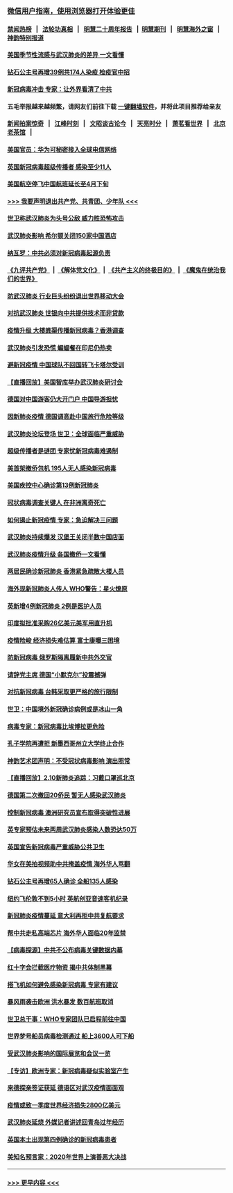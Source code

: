 ### [微信用户指南，使用浏览器打开体验更佳](https://github.com/gfw-breaker/banned-news1/blob/master/indexes/wechat-guide.md?t=0)
#### [禁闻热榜](热点新闻.md?t=0)  &nbsp;&nbsp;|&nbsp;&nbsp; [法轮功真相](https://github.com/gfw-breaker/truth/blob/master/README.md?t=0) &nbsp;&nbsp;|&nbsp;&nbsp; [明慧二十周年报告](https://github.com/gfw-breaker/mh-reports/blob/master/README.md?t=0) &nbsp;&nbsp;|&nbsp;&nbsp;[明慧期刊](https://github.com/gfw-breaker/mh-qikan) &nbsp;&nbsp;|&nbsp;&nbsp; [明慧海外之窗](https://github.com/gfw-breaker/mh-news/blob/master/README.md?t=0) &nbsp;&nbsp;|&nbsp;&nbsp; [神韵特别报道](https://github.com/gfw-breaker/mh-news/blob/master/shenyun.md?t=0)
#### [美国季节性流感与武汉肺炎的差异 一文看懂](../pages/nsc418/n11862428.md?t=02122202) 
#### [钻石公主号再增39例共174人染疫 检疫官中招](../pages/nsc418/n11862422.md?t=02122202) 
#### [新冠病毒冲击 专家：让外界看清了中共](../pages/nsc418/n11862280.md?t=02122202) 
#### 五毛举报越来越频繁，请网友们前往下载 [一键翻墙软件](https://github.com/gfw-breaker/ssr-accounts)，并将此项目推荐给亲友
#### [新闻拍案惊奇](https://github.com/gfw-breaker/banned-news1/blob/master/pages/link4.md) &nbsp;&nbsp;|&nbsp;&nbsp; [江峰时刻](https://github.com/gfw-breaker/banned-news1/blob/master/pages/link4.md) &nbsp;&nbsp;|&nbsp;&nbsp; [文昭谈古论今](https://github.com/gfw-breaker/banned-news1/blob/master/pages/link4.md) &nbsp;&nbsp;|&nbsp;&nbsp; [天亮时分](https://github.com/gfw-breaker/banned-news1/blob/master/pages/link4.md) &nbsp;&nbsp;|&nbsp;&nbsp; [萧茗看世界](https://github.com/gfw-breaker/banned-news1/blob/master/pages/link4.md) &nbsp;&nbsp;|&nbsp;&nbsp; [北京老茶馆](https://github.com/gfw-breaker/banned-news1/blob/master/pages/link4.md) &nbsp;&nbsp;|&nbsp;&nbsp; 
#### [美国官员：华为可秘密接入全球电信网络](../pages/nsc418/n11862122.md?t=02122202) 
#### [英国新冠病毒超级传播者 感染至少11人](../pages/nsc418/n11862023.md?t=02122202) 
#### [美国航空停飞中国航班延长至4月下旬](../pages/nsc418/n11861970.md?t=02122202) 
#### [>>> 我要声明退出共产党、共青团、少年队 <<<](https://github.com/begood0513/goodnews/blob/master/quit/letter.md) 
#### [世卫称武汉肺炎为头号公敌 威力胜恐怖攻击](../pages/nsc418/n11861982.md?t=02122202) 
#### [武汉肺炎影响 希尔顿关闭150家中国酒店](../pages/nsc418/n11859887.md?t=02122202) 
#### [纳瓦罗：中共必须对新冠病毒起源负责](../pages/nsc418/n11861810.md?t=02122202) 
#### [《九评共产党》](https://github.com/begood0513/9ping.md/blob/master/README.md) &nbsp;|&nbsp; [《解体党文化》](../../../../jtdwh.md/blob/master/README.md)  &nbsp;|&nbsp; [《共产主义的终极目的》](../../../../gczydzjmd.md/blob/master/README.md) &nbsp;|&nbsp; [《魔鬼在统治我们的世界》](../../../../mgztzwmdsj.md/blob/master/README.md) 
#### [防武汉肺炎 行业巨头纷纷退出世界移动大会](../pages/nsc418/n11861795.md?t=02122202) 
#### [对抗武汉肺炎 世银向中共提供技术而非贷款](../pages/nsc418/n11861652.md?t=02122202) 
#### [疫情升级 大楼粪渠传播新冠病毒？香港调查](../pages/nsc418/n11861556.md?t=02122202) 
#### [武汉肺炎引发恐慌 蝙蝠餐在印尼仍热卖](../pages/nsc418/n11861352.md?t=02122202) 
#### [避新冠疫情 中国球队不回国转飞卡塔尔受训](../pages/nsc418/n11861447.md?t=02122202) 
#### [【直播回放】美国智库举办武汉肺炎研讨会](../pages/nsc418/n11859838.md?t=02122202) 
#### [德国对中国游客仍大开门户 中国导游担忧](../pages/nsc418/n11861144.md?t=02122202) 
#### [因新肺炎疫情 德国调高赴中国旅行危险等级](../pages/nsc418/n11861064.md?t=02122202) 
#### [武汉肺炎论坛登场 世卫：全球面临严重威胁](../pages/nsc418/n11860999.md?t=02122202) 
#### [超级传播者是谜团 专家忧新冠病毒难遏制](../pages/nsc418/n11859686.md?t=02122202) 
#### [美首架撤侨包机 195人无人感染新冠病毒](../pages/nsc418/n11859908.md?t=02122202) 
#### [美国疾控中心确诊第13例新冠肺炎](../pages/nsc418/n11859966.md?t=02122202) 
#### [冠状病毒调查关键人 在非洲离奇死亡](../pages/nsc418/n11859798.md?t=02122202) 
#### [如何遏止新冠疫情 专家：急迫解决三问题](../pages/nsc418/n11859685.md?t=02122202) 
#### [武汉肺炎持续爆发 汉堡王关闭半数中国店面](../pages/nsc418/n11859365.md?t=02122202) 
#### [武汉肺炎疫情升级 各国撤侨一文看懂](../pages/nsc418/n11859313.md?t=02122202) 
#### [两居民确诊新冠肺炎 香港紧急疏散大楼人员](../pages/nsc418/n11859332.md?t=02122202) 
#### [海外现新冠肺炎人传人 WHO警告：星火燎原](../pages/nsc418/n11859252.md?t=02122202) 
#### [英新增4例新冠肺炎 2例是医护人员](../pages/nsc418/n11856625.md?t=02122202) 
#### [印度拟批准采购26亿美元美军用直升机](../pages/nsc418/n11859143.md?t=02122202) 
#### [疫情险峻 经济损失难估算 富士康曝三困境](../pages/nsc418/n11859120.md?t=02122202) 
#### [防新冠病毒 俄罗斯隔离履新中共外交官](../pages/nsc418/n11859079.md?t=02122202) 
#### [请辞党主席 德国“小默克尔”投震撼弹](../pages/nsc418/n11858583.md?t=02122202) 
#### [对抗新冠病毒 台韩采取更严格的旅行限制](../pages/nsc418/n11858936.md?t=02122202) 
#### [世卫：中国境外新冠确诊病例或是冰山一角](../pages/nsc418/n11858781.md?t=02122202) 
#### [病毒专家：新冠病毒比埃博拉更危险](../pages/nsc418/n11858572.md?t=02122202) 
#### [孔子学院再遭拒 新墨西哥州立大学终止合作](../pages/nsc418/n11858661.md?t=02122202) 
#### [神韵艺术团声明：不受冠状病毒影响 演出照常](../pages/nsc418/n11858801.md?t=02122202) 
#### [【直播回放】2.10新肺炎追踪：习戴口罩巡北京](../pages/nsc418/n11858548.md?t=02122202) 
#### [德国第二次撤回20侨民 暂无人感染武汉肺炎](../pages/nsc418/n11858633.md?t=02122202) 
#### [控制新冠病毒 澳洲研究员宣布取得突破性进展](../pages/nsc418/n11858505.md?t=02122202) 
#### [英专家预估未来两周武汉肺炎感染人数恐达50万](../pages/nsc418/n11857886.md?t=02122202) 
#### [英国宣告新冠病毒严重威胁公共卫生](../pages/nsc418/n11858285.md?t=02122202) 
#### [华女在美拍视频助中共掩盖疫情 海外华人骂翻](../pages/nsc418/n11857407.md?t=02122202) 
#### [钻石公主号再增65人确诊 全船135人感染](../pages/nsc418/n11857366.md?t=02122202) 
#### [纽约飞伦敦不到5小时 英航创亚音速客机纪录](../pages/nsc418/n11857405.md?t=02122202) 
#### [新冠肺炎疫情蔓延 意大利再拒中共复航要求](../pages/nsc418/n11857200.md?t=02122202) 
#### [帮中共走私高端芯片 海外华人面临20年监禁](../pages/nsc418/n11855016.md?t=02122202) 
#### [【病毒探源】中共不公布病毒关键数据内幕](../pages/nsc418/n11856584.md?t=02122202) 
#### [红十字会拦截医疗物资 揭中共体制黑幕](../pages/nsc418/n11856750.md?t=02122202) 
#### [搭飞机如何避免感染新冠病毒 专家有建议](../pages/nsc418/n11853427.md?t=02122202) 
#### [暴风雨袭击欧洲 洪水暴发 数百航班取消](../pages/nsc418/n11856453.md?t=02122202) 
#### [世卫总干事：WHO专家团队已启程前往中国](../pages/nsc418/n11856612.md?t=02122202) 
#### [世界梦号船员病毒检测通过 船上3600人可下船](../pages/nsc418/n11856520.md?t=02122202) 
#### [受武汉肺炎影响的国际展览和会议一览](../pages/nsc418/n11856420.md?t=02122202) 
#### [【专访】欧洲专家：新冠病毒疑似实验室产生](../pages/nsc418/n11856378.md?t=02122202) 
#### [来德探亲签证获延 德语区对武汉疫情面面观](../pages/nsc418/n11856283.md?t=02122202) 
#### [疫情或致一季度世界经济损失2800亿美元](../pages/nsc418/n11855639.md?t=02122202) 
#### [武汉肺炎延烧 外媒记者讲述回青岛过年经历](../pages/nsc418/n11856159.md?t=02122202) 
#### [英国本土出现第四例确诊的新冠病毒患者](../pages/nsc418/n11855930.md?t=02122202) 
#### [美知名预言家：2020年世界上演善恶大决战](../pages/nsc418/n11855418.md?t=02122202) 

----
#### [ >>> 更早内容 <<< ](../indexes/nsc418-earlier.md)
